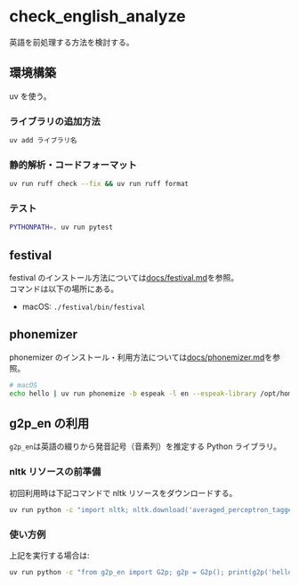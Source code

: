 # check_english_analyze

英語を前処理する方法を検討する。

## 環境構築

uv を使う。

### ライブラリの追加方法

```sh
uv add ライブラリ名
```

### 静的解析・コードフォーマット

```sh
uv run ruff check --fix && uv run ruff format
```

### テスト

```sh
PYTHONPATH=. uv run pytest
```

## festival

festival のインストール方法については[docs/festival.md](docs/festival.md)を参照。\
コマンドは以下の場所にある。

- macOS: `./festival/bin/festival`

## phonemizer

phonemizer のインストール・利用方法については[docs/phonemizer.md](docs/phonemizer.md)を参照。

```sh
# macOS
echo hello | uv run phonemize -b espeak -l en --espeak-library /opt/homebrew/Cellar/espeak/*/lib/libespeak.dylib # hələʊ
```

## g2p_en の利用

`g2p_en`は英語の綴りから発音記号（音素列）を推定する Python ライブラリ。

### nltk リソースの前準備

初回利用時は下記コマンドで nltk リソースをダウンロードする。

```sh
uv run python -c "import nltk; nltk.download('averaged_perceptron_tagger_eng', quiet=True)"
```

### 使い方例

上記を実行する場合は:

```sh
uv run python -c "from g2p_en import G2p; g2p = G2p(); print(g2p('hello'))" # ['HH', 'AH0', 'L', 'OW1']
```
